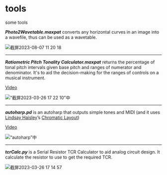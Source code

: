 # tools
some tools

**_Photo2Wavetable.maxpat_** converts any horizontal curves in an image into a wavefile, thus can be used as a wavetable.

![截屏2023-08-07 11 20 18](https://github.com/mengqimusic/tools/assets/4593629/aebae90f-3602-4cac-8328-6364f69da528)

---

**_Ratiometric Pitch Tonality Calculator.maxpat_** returns the percentage of tonal pitch intervals given base pitch and ranges of numerator and denominator. It's to aid the decision-making for the ranges of controls on a musical instrument.

[Video](https://youtu.be/NB7yNkMq1IM)

![“截屏2023-03-26 17 22 10”中](https://user-images.githubusercontent.com/4593629/227766624-8def3e6a-0228-4d8b-a7d7-1fca0d7b2eb9.png)

---

**_autoharp.pd_** is an autoharp that outputs simple tones and MIDI (and it uses [Lindsay Haisley](https://www.lindsayhaisley.com/)’s [Chromatic Layout](https://www.autoharp.org/articles/Chromatic_Standard_Layout.pdf))

[Video](https://youtu.be/kwR9WgqhfKA)

![“autoharp”中](https://user-images.githubusercontent.com/4593629/227766105-7e059692-ba88-4ebf-a313-89169993c8a9.png)

---

**_tcrCalc.py_** is a Serial Resistor TCR Calculator to aid analog circuit design. It calculate the resistor to use to get the required TCR.

![截屏2023-03-26 17 14 57](https://user-images.githubusercontent.com/4593629/227766625-11c6a35a-91ff-4c70-b7d1-8731f0652d5b.png)
